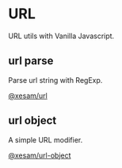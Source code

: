 # URL

URL utils with Vanilla Javascript.

## url parse

Parse url string with RegExp.

[@xesam/url](./packages/url/README.md) 

## url object

A simple URL modifier.

[@xesam/url-object](./packages/url-object/README.md) 








